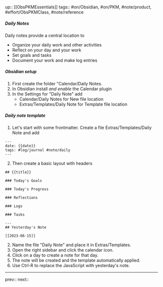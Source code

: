 up:: [[ObsPKMEssentials]]
tags:: #on/Obsidian, #on/PKM, #note/product, #effort/ObsPKMClass, #note/reference

##### Daily Notes

Daily notes provide a central location to

- Organize your daily work and other activities
- Reflect on your day and your work 
- Set goals and tasks
- Document your work and make log entries 

##### Obsidian setup

1. First create the folder "Calendar/Daily Notes.
2. In Obsidian install _and enable_ the Calendar plugin
3. In the Settings for "Daily Note" add
 	- Calendar/Daily Notes for New file location
 	- Extras/Templates/Daily Note for Template file location


##### Daily note template

1. Let's start with some frontmatter. Create a file Extras/Templates/Daily Note and add
```
---
date: {{date}}
tags: #log/journal #note/daily 
---
```

2. Then create a basic layout with headers
```
## {{title}}

### Today's Goals

### Today's Progress

### Reflections

### Logs

### Tasks

---
## Yesterday's Note

[[2023-06-15]]

```

2. Name the file "Daily Note" and place it in Extras/Templates.
3. Open the right sidebar and click the calendar icon.
4. Click on a day to create a note for that day.
5. The note will be created and the template automatically applied.
6. Use Ctrl-R to replace the JavaScript with yesterday's note.

---
prev:: 
next:: 